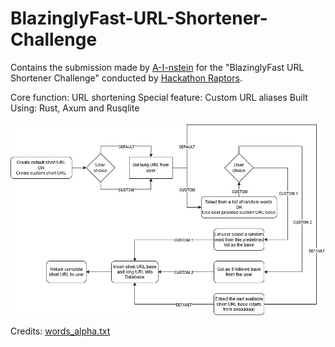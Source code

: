 # BlazinglyFast-URL-Shortener-Challenge

Contains the submission made by [A-I-nstein](https://github.com/A-I-nstein) for the "BlazinglyFast URL Shortener Challenge" conducted by [Hackathon Raptors](https://www.raptors.dev/).

Core function: URL shortening
Special feature: Custom URL aliases
Built Using: Rust, Axum and Rusqlite

![User Story](demo/shortly.jpg)

Credits: [words_alpha.txt](https://github.com/dwyl/english-words) 